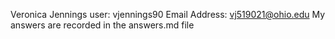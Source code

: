 Veronica Jennings
user: vjennings90
Email Address: vj519021@ohio.edu
My answers are recorded in the answers.md file
